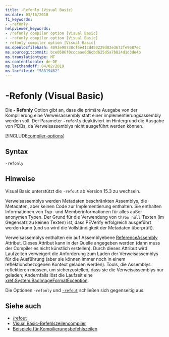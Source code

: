 ```yaml
---
title: -Refonly (Visual Basic)
ms.date: 03/16/2018
f1_keywords:
- -refonly
helpviewer_keywords:
- /refonly compiler option [Visual Basic]
- -refonly compiler option [Visual Basic]
- refonly compiler option [Visual Basic]
ms.openlocfilehash: 4093e98738cf6e41cd450229d82e3672fe9687ec
ms.sourcegitcommit: bce0586f0cccaae6d6cbd625d5a7b824d1d3de4b
ms.translationtype: MT
ms.contentlocale: de-DE
ms.lasthandoff: 04/02/2019
ms.locfileid: "58819462"
---
```

# <a name="-refonly-visual-basic"></a>-Refonly (Visual Basic)

Die **- Refonly** Option gibt an, dass die primäre Ausgabe von der Kompilierung eine Verweisassembly statt einer implementierungsassembly werden soll. Der Parameter `-refonly` deaktiviert im Hintergrund die Ausgabe von PDBs, da Verweisassemblys nicht ausgeführt werden können.

[!INCLUDE[compiler-options](~/includes/compiler-options.md)]

## <a name="syntax"></a>Syntax

```console
-refonly
```

## <a name="remarks"></a>Hinweise

Visual Basic unterstützt die `-refout` ab Version 15.3 zu wechseln.

Verweisassemblys werden Metadaten beschränkten Assemblys, die Metadaten, aber keinen Code zur Implementierung enthalten. Sie enthalten Informationen von Typ- und Memberinformationen für alles außer anonymen Typen. Der Grund für die Verwendung von `throw null`-Texten (im Gegensatz zu keinen Texten) ist, dass PEVerify erfolgreich ausgeführt werden kann (und so wird die Vollständigkeit der Metadaten überprüft).

Verweisassemblys enthalten ein auf Assemblyebene [ReferenceAssembly](xref:System.Runtime.CompilerServices.ReferenceAssemblyAttribute) Attribut. Dieses Attribut kann in der Quelle angegeben werden (dann muss der Compiler es nicht künstlich erstellen). Durch dieses Attribut wird Laufzeiten verweigert die Anforderung zum Laden der Verweisassemblys für die Ausführung (aber sie können immer noch in einem reflektionsbezogenen Kontext geladen werden). Tools, die Assemblys reflektieren müssen, um sicherzustellen, dass sie die Verweisassemblys nur geladen; Andernfalls löst die Laufzeit eine <xref:System.BadImageFormatException>.

Die Optionen `-refonly` und [`-refout`](refout-compiler-option.md) schließen sich gegenseitig aus.

## <a name="see-also"></a>Siehe auch

- [/refout](refout-compiler-option.md)
- [Visual Basic-Befehlszeilencompiler](index.md)
- [Beispiele für Kompilierungsbefehlszeilen](sample-compilation-command-lines.md)
